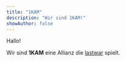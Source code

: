 ```yaml
---
title: "1KAM"
description: "Wir sind 1KAM!"
showAuthor: false
---
```

Hallo!

Wir sind **1KAM** eine Allianz die [lastwar][lastwar] spielt.

[lastwar]: https://www.lastwar.com/
